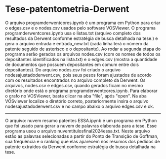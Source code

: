# Tese-patentometria-Derwent

O arquivo programderwentcores.ipynb é um programa em Python para criar o edges.csv e o nodes.csv usados pelo software VOSViewer. O programa programderwentcores.ipynb usa o listas.txt (arquivo completo dos resultados da Derwent conforme estratégia de busca detalhada na tese.) e gera o arquivo entrada e entrada_new.txt (cada linha terá o número da patente seguido de asterisco e o depositante). Ao rodar a segunda etapa do programa serão gerados os arquivos nodes.csv (com os nomes de todos os depositantes identificados na lista.txt) e o edges.csv (mostra a quantidade de documentos que possuem depositantes em comum entre dois depositantes). Do arquivo nodes.csv foi criado o arquivo nodesajustadoderwent.csv, pois seus pesos foram ajustados de acordo com os resultados encontrados no arquivo completo da Derwent. Os arquivos, nodes.csv e edges.csv, quando gerados ficam no mesmo diretório onde está o programa programderwentcores.ipynb. Para elaborar o grafo no VOSViewer, basta clicar na aba "file", após "open". Na aba VOSviewer localize o diretório correto, posteriormente insira o arquivo nodesajustadoderwent.csv e no campo abaixo o arquivo edges.csv e ok.
__________________________________________________________________________________________________________________________________________________________________________________________

O arquivo: nuvem resumo patentes ESSA.ipynb é um programa em Python que foi usado para gerar a nuvem de palavras elaborada para a tese. Esse programa usou o arquivo nuvemtitulosfinal2024essa.txt. Neste arquivo estão as palavras selecionadas a partir do Ponto de Transição de Goffman, sua frequência e o ranking que elas aparecem nos resumos dos pedidos de patente extraídos da Derwent conforme estratégia de busca detalhada na tese.

